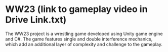 # WW23 (link to gameplay video in Drive Link.txt)
The WW23 project is a wrestling game developed using Unity game engine and C#. 
The game features single and double interference mechanics,
which add an additional layer of complexity and challenge to the gameplay.
